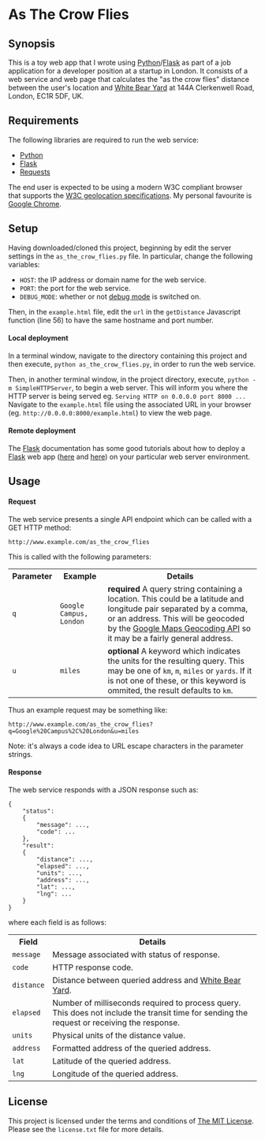 # As The Crow Flies

## Synopsis

This is a toy web app that I wrote using [Python][1]/[Flask][2] as part of
a job application for a developer position at a startup in London.  It consists
of a web service and web page that calculates the "as the crow flies" distance
between the user's location and [White Bear Yard][3] at 144A Clerkenwell Road,
London, EC1R 5DF, UK.

## Requirements

The following libraries are required to run the web service:

* [Python][1]
* [Flask][2]
* [Requests][4]

The end user is expected to be using a modern W3C compliant browser that
supports the [W3C geolocation specifications][5].  My personal favourite is
[Google Chrome][6].

## Setup

Having downloaded/cloned this project, beginning by edit the server settings
in the `as_the_crow_flies.py` file.  In particular, change the following
variables:

* `HOST`: the IP address or domain name for the web service.
* `PORT`: the port for the web service.
* `DEBUG_MODE`: whether or not [debug mode][9] is switched on.

Then, in the `example.html` file, edit the `url` in the `getDistance` Javascript
function (line 56) to have the same hostname and port number.

#### Local deployment

In a terminal window, navigate to the directory containing this project and
then execute, `python as_the_crow_flies.py`, in order to run the web service.

Then, in another terminal window, in the project directory, execute,
`python -m SimpleHTTPServer`, to begin a web server.  This will inform you where
the HTTP server is being served eg. `Serving HTTP on 0.0.0.0 port 8000 ...`
Navigate to the `example.html` file using the associated URL in your browser
(eg. `http://0.0.0.0:8000/example.html`) to view the web page.

#### Remote deployment

The [Flask][2] documentation has some good tutorials about how to deploy a
[Flask][2] web app ([here][7] and [here][8]) on your particular web server
environment.

## Usage

#### Request

The web service presents a single API endpoint which can be called with a
GET HTTP method:

`http://www.example.com/as_the_crow_flies`

This is called with the following parameters:

<table>
    <tr>
        <th>Parameter</th>
        <th>Example</th>
        <th>Details</th>
    </tr>
    <tr>
        <td><code>q</code></td>
        <td><code>Google Campus, London</code></td>
        <td><strong>required</strong> A query string containing a location.
        This could be a latitude and longitude pair separated by a comma, or an
        address.  This will be geocoded by the
        <a href="https://developers.google.com/maps/documentation/geocoding/">Google
        Maps Geocoding API</a> so it may be a fairly general address.</td>
    </tr>
    <tr>
        <td><code>u</code></td>
        <td><code>miles</code></td>
        <td><strong>optional</strong> A keyword which indicates the units for
        the resulting query.  This may be one of <code>km</code>,
        <code>m</code>, <code>miles</code> or <code>yards</code>.  If it is not
        one of these, or this keyword is ommited, the result defaults to 
        <code>km</code>.</td>
    </tr>
</table>

Thus an example request may be something like:

`http://www.example.com/as_the_crow_flies?q=Google%20Campus%2C%20London&u=miles`

Note: it's always a code idea to URL escape characters in the parameter strings.

#### Response

The web service responds with a JSON response such as:

    {
        "status":
        {
            "message": ...,
            "code": ...
        },
        "result":
        {
            "distance": ...,
            "elapsed": ...,
            "units": ...,
            "address": ...,
            "lat": ...,
            "lng": ...
        }
    }

where each field is as follows:

<table>
    <tr>
        <th>Field</th>
        <th>Details</th>
    </tr>    
    <tr>
        <td><code>message</code></td>
        <td>Message associated with status of response.</td>
    </tr>
    <tr>
        <td><code>code</code></td>
        <td>HTTP response code.</td>
    </tr>
    <tr>
        <td><code>distance</code></td>
        <td>Distance between queried address and
        <a href="http://whitebearyard.com/">White Bear Yard</a>.</td>
    </tr>
    <tr>
        <td><code>elapsed</code></td>
        <td>Number of milliseconds required to process query.  This does not
        include the transit time for sending the request or receiving the
        response.</td>
    </tr>
    <tr>
        <td><code>units</code></td>
        <td>Physical units of the distance value.</td>
    </tr>
    <tr>
        <td><code>address</code></td>
        <td>Formatted address of the queried address.</td>
    </tr>
    <tr>
        <td><code>lat</code></td>
        <td>Latitude of the queried address.</td>
    </tr>
    <tr>
        <td><code>lng</code></td>
        <td>Longitude of the queried address.</td>
    </tr>
</table>

## License

This project is licensed under the terms and conditions of [The MIT
License][10].  Please see the `license.txt` file for more details.

[1]: http://www.python.org/ "Python"
[2]: http://flask.pocoo.org/ "Flask"
[3]: http://whitebearyard.com/ "White Bear Yard"
[4]: http://docs.python-requests.org/en/latest/index.html "Requests"
[5]: http://dev.w3.org/geo/api/spec-source.html "W3C geolocation specifications"
[6]: https://www.google.com/chrome "Google Chrome"
[7]: http://flask.pocoo.org/docs/deploying/ "Deployment options for Flask"
[8]: http://flask.pocoo.org/docs/quickstart/#quickstart-deployment "Deploying to a web server"
[9]: http://flask.pocoo.org/docs/quickstart/#debug-mode "Flask debug mode"
[10]: http://www.opensource.org/licenses/mit-license.php "The MIT License"
